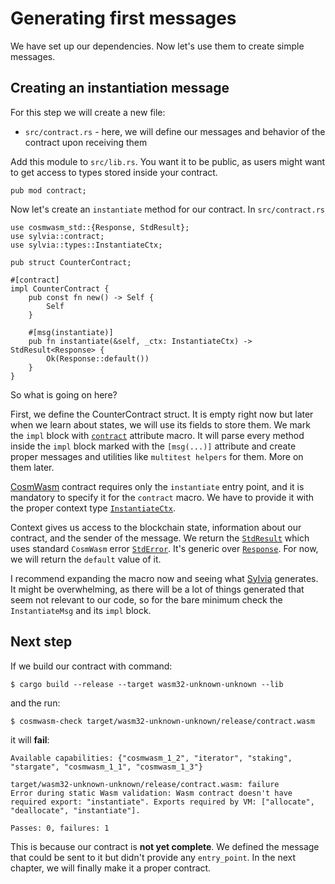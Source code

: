 # Generating first messages

We have set up our dependencies. Now let's use them to create simple messages.

## Creating an instantiation message

For this step we will create a new file:

- `src/contract.rs` - here, we will define our messages and behavior of the contract upon receiving
  them

Add this module to `src/lib.rs`. You want it to be public, as users might want to get access to
types stored inside your contract.

```rust,noplayground
pub mod contract;
```

Now let's create an `instantiate` method for our contract. In `src/contract.rs`

```rust,noplayground
use cosmwasm_std::{Response, StdResult};
use sylvia::contract;
use sylvia::types::InstantiateCtx;

pub struct CounterContract;

#[contract]
impl CounterContract {
    pub const fn new() -> Self {
        Self
    }

    #[msg(instantiate)]
    pub fn instantiate(&self, _ctx: InstantiateCtx) -> StdResult<Response> {
        Ok(Response::default())
    }
}
```

So what is going on here?

First, we define the CounterContract struct. It is empty right now but 
later when we learn about states, we will use its fields to store them.
We mark the `impl` block with [`contract`](https://docs.rs/sylvia/0.7.0/sylvia/attr.contract.html)
attribute macro. It will parse every method inside the `impl` block marked with the `[msg(...)]` 
attribute and create proper messages and utilities like `multitest helpers` for them.
More on them later.

[CosmWasm](https://github.com/CosmWasm) contract requires only the `instantiate` entry point,
and it is mandatory to specify it for the `contract` macro. We have to provide it with the proper context type 
[`InstantiateCtx`](https://docs.rs/sylvia/0.7.0/sylvia/types/struct.InstantiateCtx.html).

Context gives us access to the blockchain state, information about our contract, and the sender of the 
message. We return the [`StdResult`](https://docs.rs/cosmwasm-std/1.3.1/cosmwasm_std/type.StdResult.html)
which uses standard `CosmWasm` error 
[`StdError`](https://docs.rs/cosmwasm-std/1.3.1/cosmwasm_std/enum.StdError.html).
It's generic over [`Response`](https://docs.rs/cosmwasm-std/1.3.1/cosmwasm_std/struct.Response.html).
For now, we will return the `default` value of it.

I recommend expanding the macro now and seeing what [Sylvia](https://github.com/CosmWasm/sylvia) generates.
It might be overwhelming, as there will be a lot of things generated that seem not relevant to our code,
so for the bare minimum check the `InstantiateMsg` and its `impl` block.

## Next step

If we build our contract with command:

```shell
$ cargo build --release --target wasm32-unknown-unknown --lib
```

and the run:

```shell
$ cosmwasm-check target/wasm32-unknown-unknown/release/contract.wasm
```

it will **fail**:

```shell
Available capabilities: {"cosmwasm_1_2", "iterator", "staking", "stargate", "cosmwasm_1_1", "cosmwasm_1_3"}

target/wasm32-unknown-unknown/release/contract.wasm: failure
Error during static Wasm validation: Wasm contract doesn't have required export: "instantiate". Exports required by VM: ["allocate", "deallocate", "instantiate"].

Passes: 0, failures: 1
```

This is because our contract is **not yet complete**. We defined the message that could be sent to it but
didn't provide any `entry_point`. In the next chapter, we will finally make it a proper contract.
